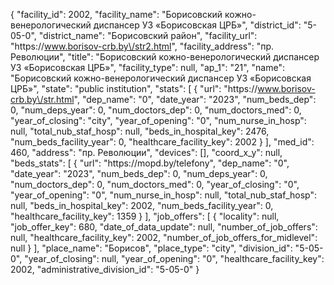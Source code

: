 {
    "facility_id": 2002,
    "facility_name": "Борисовский кожно-венерологический диспансер УЗ «Борисовская ЦРБ»",
    "district_id": "5-05-0",
    "district_name": "Борисовский район",
    "facility_url": "https:\/\/www.borisov-crb.by\/str2.html",
    "facility_address": "пр. Революции",
    "title": "Борисовский кожно-венерологический диспансер УЗ «Борисовская ЦРБ»",
    "facility_type": null,
    "ap_1": "21",
    "name": "Борисовский кожно-венерологический диспансер УЗ «Борисовская ЦРБ»",
    "state": "public institution",
    "stats": [
        {
            "url": "https:\/\/www.borisov-crb.by\/str.html",
            "dep_name": "0",
            "date_year": "2023",
            "num_beds_dep": 0,
            "num_deps_year": 0,
            "num_doctors_dep": 0,
            "num_doctors_med": 0,
            "year_of_closing": "city",
            "year_of_opening": "0",
            "num_nurse_in_hosp": null,
            "total_nub_staf_hosp": null,
            "beds_in_hospital_key": 2476,
            "num_beds_facility_year": 0,
            "healthcare_facility_key": 2002
        }
    ],
    "med_id": 460,
    "address": "пр. Революции",
    "devices": [],
    "coord_x_y": null,
    "beds_stats": [
        {
            "url": "https:\/\/mopd.by\/telefony",
            "dep_name": "0",
            "date_year": "2023",
            "num_beds_dep": 0,
            "num_deps_year": 0,
            "num_doctors_dep": 0,
            "num_doctors_med": 0,
            "year_of_closing": "0",
            "year_of_opening": "0",
            "num_nurse_in_hosp": null,
            "total_nub_staf_hosp": null,
            "beds_in_hospital_key": 2002,
            "num_beds_facility_year": 0,
            "healthcare_facility_key": 1359
        }
    ],
    "job_offers": [
        {
            "locality": null,
            "job_offer_key": 680,
            "date_of_data_update": null,
            "number_of_job_offers": null,
            "healthcare_facility_key": 2002,
            "number_of_job_offers_for_midlevel": null
        }
    ],
    "place_name": "Борисов",
    "place_type": "city",
    "division_id": "5-05-0",
    "year_of_closing": null,
    "year_of_opening": "0",
    "healthcare_facility_key": 2002,
    "administrative_division_id": "5-05-0"
}